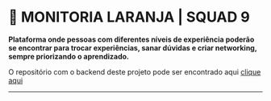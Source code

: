   # 🍊 MONITORIA LARANJA | SQUAD 9
**Plataforma onde pessoas com diferentes níveis de experiência poderão se encontrar para trocar experiências, sanar dúvidas e criar networking, sempre priorizando o aprendizado.**

O repositório com o backend deste projeto pode ser encontrado aqui [clique aqui]([https://github.com/brunocarv-dev/FCamara-Backend)
<hr/>
